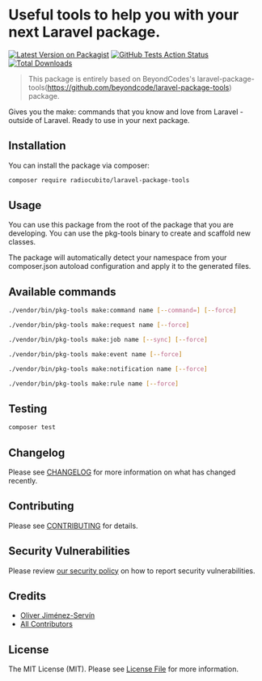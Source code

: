 # Useful tools to help you with your next Laravel package.

[![Latest Version on Packagist](https://img.shields.io/packagist/v/radiocubito/laravel-package-tools.svg?style=flat-square)](https://packagist.org/packages/radiocubito/laravel-package-tools)
[![GitHub Tests Action Status](https://img.shields.io/github/workflow/status/radiocubito/laravel-package-tools/run-tests?label=tests)](https://github.com/radiocubito/laravel-package-tools/actions?query=workflow%3Arun-tests+branch%3Amaster)
[![Total Downloads](https://img.shields.io/packagist/dt/radiocubito/laravel-package-tools.svg?style=flat-square)](https://packagist.org/packages/radiocubito/laravel-package-tools)

> This package is entirely based on BeyondCodes's laravel-package-tools(https://github.com/beyondcode/laravel-package-tools) package.

Gives you the make: commands that you know and love from Laravel - outside of Laravel. Ready to use in your next package.

## Installation

You can install the package via composer:

```bash
composer require radiocubito/laravel-package-tools
```

## Usage

You can use this package from the root of the package that you are developing. You can use the pkg-tools binary to create and scaffold new classes.

The package will automatically detect your namespace from your composer.json autoload configuration and apply it to the generated files.

## Available commands

``` bash
./vendor/bin/pkg-tools make:command name [--command=] [--force]

./vendor/bin/pkg-tools make:request name [--force]

./vendor/bin/pkg-tools make:job name [--sync] [--force]

./vendor/bin/pkg-tools make:event name [--force]

./vendor/bin/pkg-tools make:notification name [--force]

./vendor/bin/pkg-tools make:rule name [--force]
```

## Testing

``` bash
composer test
```

## Changelog

Please see [CHANGELOG](CHANGELOG.md) for more information on what has changed recently.

## Contributing

Please see [CONTRIBUTING](.github/CONTRIBUTING.md) for details.

## Security Vulnerabilities

Please review [our security policy](../../security/policy) on how to report security vulnerabilities.

## Credits

- [Oliver Jiménez-Servín](https://github.com/oliverds)
- [All Contributors](../../contributors)

## License

The MIT License (MIT). Please see [License File](LICENSE.md) for more information.
